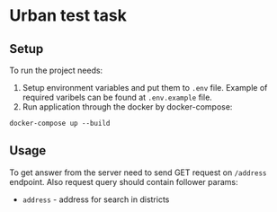 # Urban test task

## Setup

To run the project needs:

1. Setup environment variables and put them to `.env` file. Example of required varibels can be found at `.env.example` file.
2. Run application through the docker by docker-compose:

```
docker-compose up --build
```

## Usage

To get answer from the server need to send GET request on `/address` endpoint. Also request query should contain follower params:<br/>

- `address` - address for search in districts
